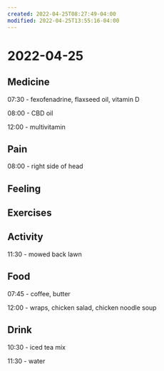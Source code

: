 ```yaml
---
created: 2022-04-25T08:27:49-04:00
modified: 2022-04-25T13:55:16-04:00
---
```


# 2022-04-25

## Medicine

07:30 - fexofenadrine, flaxseed oil, vitamin D

08:00 - CBD oil

12:00 - multivitamin


## Pain

08:00 - right side of head


## Feeling


## Exercises


## Activity

11:30 - mowed back lawn


## Food

07:45 - coffee, butter

12:00 - wraps, chicken salad, chicken noodle soup


## Drink

10:30 - iced tea mix

11:30 - water
